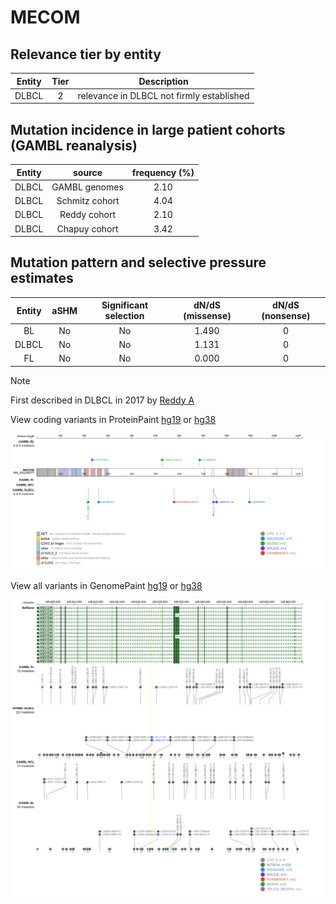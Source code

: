 # MECOM

## Relevance tier by entity

|Entity|Tier|Description                              |
|:------:|:----:|-----------------------------------------|
|DLBCL |2   |relevance in DLBCL not firmly established|

## Mutation incidence in large patient cohorts (GAMBL reanalysis)

|Entity|source        |frequency (%)|
|:------:|:--------------:|:-------------:|
|DLBCL |GAMBL genomes |2.10         |
|DLBCL |Schmitz cohort|4.04         |
|DLBCL |Reddy cohort  |2.10         |
|DLBCL |Chapuy cohort |3.42         |

## Mutation pattern and selective pressure estimates

|Entity|aSHM|Significant selection|dN/dS (missense)|dN/dS (nonsense)|
|:------:|:----:|:---------------------:|:----------------:|:----------------:|
|BL    |No  |No                   |1.490           |0               |
|DLBCL |No  |No                   |1.131           |0               |
|FL    |No  |No                   |0.000           |0               |


> [!NOTE]
> First described in DLBCL in 2017 by [Reddy A](https://pubmed.ncbi.nlm.nih.gov/28985567)


View coding variants in ProteinPaint [hg19](https://www.bcgsc.ca/downloads/morinlab/GAMBL/test/genes/MECOM_protein.html)  or [hg38](https://www.bcgsc.ca/downloads/morinlab/GAMBL/test/genes/MECOM_protein_hg38.html)

![image](images/proteinpaint/MECOM_NM_001105077.svg)

View all variants in GenomePaint [hg19](https://www.bcgsc.ca/downloads/morinlab/GAMBL/test/genes/MECOM.html)  or [hg38](https://www.bcgsc.ca/downloads/morinlab/GAMBL/test/genes/MECOM_hg38.html)

![image](images/proteinpaint/MECOM.svg)
